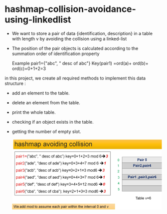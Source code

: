 # hashmap-collision-avoidance-using-linkedlist
- We want to store a pair of data {identification, description} in a table with length v by avoiding the collision using a linked-list
- The position of the pair objects is calculated according to the summation order of identification property

  Example pair1={"abc", " desc of abc"}
Key(pair1) =ord(a)+ ord(b)+ ord(c)=0+1+2=3

in this project, we create all required methods to implement this data structure :
- add an element to the table.
- delete an element from the table.
- print the whole table.
- checking if an object exists in the table.
- getting the number of empty slot.

  ![](capt1.JPG)

